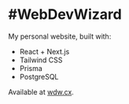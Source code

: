 # #WebDevWizard
My personal website, built with:
- React + Next.js
- Tailwind CSS
- Prisma
- PostgreSQL

Available at [wdw.cx](https://wdw.cx).
